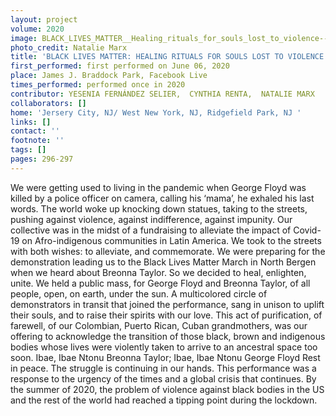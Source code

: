 ```yaml
---
layout: project
volume: 2020
image: BLACK_LIVES_MATTER__Healing_rituals_for_souls_lost_to_violence--Yesenia_Fern_ndez_Selier___Cynthia_Renta___Natalie_Marx.jpg
photo_credit: Natalie Marx
title: 'BLACK LIVES MATTER: HEALING RITUALS FOR SOULS LOST TO VIOLENCE'
first_performed: first performed on June 06, 2020
place: James J. Braddock Park, Facebook Live
times_performed: performed once in 2020
contributor: YESENIA FERNÁNDEZ SELIER,  CYNTHIA RENTA,  NATALIE MARX
collaborators: []
home: 'Jersery City, NJ/ West New York, NJ, Ridgefield Park, NJ '
links: []
contact: ''
footnote: ''
tags: []
pages: 296-297
---
```





We were getting used to living in the pandemic when George Floyd was killed by a police officer on camera, calling his ‘mama’, he exhaled his last words. The world woke up knocking down statues, taking to the streets, pushing against violence, against indifference, against impunity. Our collective was in the midst of a fundraising to alleviate the impact of Covid-19 on Afro-indigenous communities in Latin America. We took to the streets with both wishes: to alleviate, and commemorate. We were preparing for the demonstration leading us to the Black Lives Matter March in North Bergen when we heard about Breonna Taylor.
So we decided to heal, enlighten, unite. We held a public mass, for George Floyd and Breonna Taylor, of all people, open, on earth, under the sun. A multicolored circle of demonstrators in transit that joined the performance,  sang in unison to uplift their souls, and to raise their spirits with our love. This act of purification, of farewell, of our Colombian, Puerto Rican, Cuban grandmothers, was our offering to acknowledge the transition of those black, brown and indigenous bodies whose lives were violently taken to arrive to an ancestral space too soon. Ibae, Ibae Ntonu Breonna Taylor; Ibae, Ibae Ntonu George Floyd Rest in peace. 
The struggle is continuing in our hands.  This performance was a response to the urgency of the times and a global crisis that continues. By the summer of 2020, the problem of violence against black bodies in the US and the rest of the world had reached a tipping point during the lockdown. 

